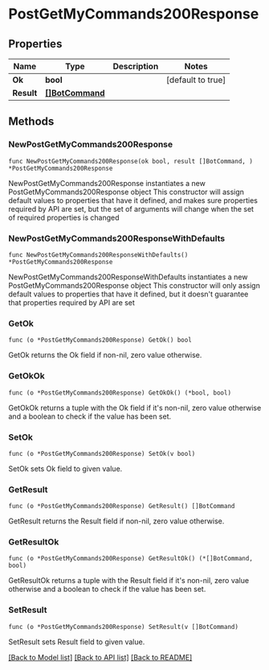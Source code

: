 # PostGetMyCommands200Response

## Properties

Name | Type | Description | Notes
------------ | ------------- | ------------- | -------------
**Ok** | **bool** |  | [default to true]
**Result** | [**[]BotCommand**](BotCommand.md) |  | 

## Methods

### NewPostGetMyCommands200Response

`func NewPostGetMyCommands200Response(ok bool, result []BotCommand, ) *PostGetMyCommands200Response`

NewPostGetMyCommands200Response instantiates a new PostGetMyCommands200Response object
This constructor will assign default values to properties that have it defined,
and makes sure properties required by API are set, but the set of arguments
will change when the set of required properties is changed

### NewPostGetMyCommands200ResponseWithDefaults

`func NewPostGetMyCommands200ResponseWithDefaults() *PostGetMyCommands200Response`

NewPostGetMyCommands200ResponseWithDefaults instantiates a new PostGetMyCommands200Response object
This constructor will only assign default values to properties that have it defined,
but it doesn't guarantee that properties required by API are set

### GetOk

`func (o *PostGetMyCommands200Response) GetOk() bool`

GetOk returns the Ok field if non-nil, zero value otherwise.

### GetOkOk

`func (o *PostGetMyCommands200Response) GetOkOk() (*bool, bool)`

GetOkOk returns a tuple with the Ok field if it's non-nil, zero value otherwise
and a boolean to check if the value has been set.

### SetOk

`func (o *PostGetMyCommands200Response) SetOk(v bool)`

SetOk sets Ok field to given value.


### GetResult

`func (o *PostGetMyCommands200Response) GetResult() []BotCommand`

GetResult returns the Result field if non-nil, zero value otherwise.

### GetResultOk

`func (o *PostGetMyCommands200Response) GetResultOk() (*[]BotCommand, bool)`

GetResultOk returns a tuple with the Result field if it's non-nil, zero value otherwise
and a boolean to check if the value has been set.

### SetResult

`func (o *PostGetMyCommands200Response) SetResult(v []BotCommand)`

SetResult sets Result field to given value.



[[Back to Model list]](../README.md#documentation-for-models) [[Back to API list]](../README.md#documentation-for-api-endpoints) [[Back to README]](../README.md)


